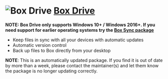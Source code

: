 # ![Box Drive](https://cdn.jsdelivr.net/gh/pauby/chocopackages/icons/box-drive.png "Box Drive") [Box Drive](https://chocolatey.org/packages/box-drive)

**NOTE: Box Drive only supports Windows 10+ / Windows 2016+. If you need support for earlier operating systems try the [Box Sync package](https://chocolatey.org/packages/boxsync)**

* Keep files in sync with all your devices with automatic updates
* Automatic version control
* Back up files to Box directly from your desktop

**NOTE**: This is an automatically updated package. If you find it is out of date by more than a week, please contact the maintainer(s) and let them know the package is no longer updating correctly.